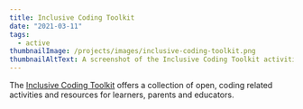 ```yaml
---
title: Inclusive Coding Toolkit
date: "2021-03-11"
tags:
  - active
thumbnailImage: /projects/images/inclusive-coding-toolkit.png
thumbnailAltText: A screenshot of the Inclusive Coding Toolkit activities
---
```

The [Inclusive Coding Toolkit](https://weavly.org/learn/activities/?type=On-Screen) offers a collection of open, coding
related activities and resources for learners, parents and educators.
